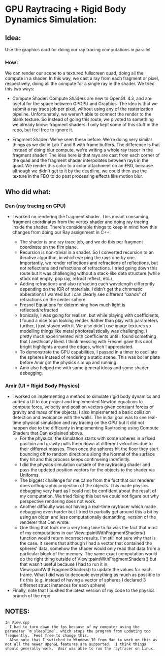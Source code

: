 # GPU Raytracing + Rigid Body Dynamics Simulation:

## Idea: 
Use the graphics card for doing our ray tracing computations in parallel.

### How:
We can render our scene to a textured fullscreen quad, doing all the compute in a shader.  In this way, we cast a ray from each fragment or pixel, respectively, doing all the compute for a single ray in the shader.  We tried this two ways:

- Compute Shader: Compute Shaders are new to OpenGL 4.3, and are useful for the space between GPGPU and Graphics.  The idea is that we submit a ray trace job per pixel, without using any of the rasterization pipeline.  Unfortunately, we weren't able to connect the render to the blank texture.  So instead of going this route, we pivoted to something we already know: fragment shaders.  I only kept some of this stuff in the repo, but feel free to ignore it.

- Fragment Shader:  We've seen these before.  We're doing very similar things as we did in Lab 7 and 8 with frame buffers.  The difference is that instead of doing blur compute, we're writing a whole ray tracer in the fragment shader!  The idea here is that rays are cast from each corner of the quad and the fragment shader interpolates between rays in the quad.  We render this color to a color attachment on an FBO, because although we didn't get to it by the deadline, we could then use the texture in the FBO to do post processing effects like motion blur.  

## Who did what:
### Dan (ray tracing on GPU)
- I worked on rendering the fragment shader.  This meant consuming fragment coordinates from the vertex shader and doing ray tracing inside the shader. There's considerable things to keep in mind how this changes from doing our Ray assignment in C++:
	
	- The shader is one ray trace job, and we do this per fragment coordinate on the film plane.
	- Recursion is non-trivial in a shader. So I converted recursion to an iterative algorithm, in which we ping the rays one by one. Importantly, we render reflections and refractions of reflections, but not reflections and refractions of refractions. I tried going down this route but it was challenging without a stack-like data structure (while stack not empty, pop ray, refract reflect, etc.)
	- Adding refractions and also refracting each wavelength differently depending on the IOR of materials.  I didn't get the chromatic abberations I wanted but I can clearly see different "bands" of refractions on the center sphere.
	- Fresnel Equations for determining how much light is reflected/refracted
	- Ironically, I was going for realism, but while playing with coefficients, I found a nice toon looking render.  Rather than play with parameters further, I just stayed with it.  We also didn't use image textures so modelling things like metal photorealistically was challenging.  I pretty much experimented with coefficients until I found something that I aesthically liked.  I think messing with Fresnel gave this cool bright highlights around the edges, which I appreciated.
	- To demonstrate the GPU capabilities, I passed in a timer to oscillate the spheres instead of rendering a static scene.  This was boiler plate before Amir got the physics sim up and running.
	- Amir also helped me with some general ideas and some shader debugging.

### Amir (UI + Rigid Body Physics)
- I worked on implementing a method to simulate rigid body dynamics and added a UI to our project and implemented Newton equations to compute force, velocity and position vectors given constant forces of gravity and mass of the objects. I also implemented a basic collision detection and avoidance with the walls. The initial goal was to see real-time physical simulation and ray tracing on the GPU but it did not happen due to the difficunty in implementing Raytracing using Compute Shaders that Dan explained above.
	- For the physucs, the simulation starts with some spheres in a fixed position and gravity pulls them down at different velocities due to their differnet masses. Then once the spheres hit the floor they start bouncing off to random directions along the Normal of the surface they hit and this process keeps continueing indefinitly.
	- I did the physics simulation outside of the raytracing shader and pass the updated position vectors for the objects to the shader via Uniforms.
	- The biggest challenge for me came from the fact that our renderer does orthographic projection of the objects. This made physics debugging very hard as I could not be confident about the result of my computation. We tried fixing this but we could not figure out why perspective rendering does not work.
	- Another difficulty was not having a real-time raytracer which made debugging even harder but I tried to partially get around this a bit by using an older, and less computationally demanding, version of the renderer that Dan wrote.
	- One thing that took me a very long time to fix was the fact that most of my computations in our View::paintWithFragmentShaders() function would return incorrect results. I'm still not sure why that is the case. It seems that although I had a vector that contained the spheres' data, somehow the shader would only read that data from a particular block of the memory. The same exact computation would do the right thing outside of View::paintWithFragmentShaders() but that wasn't useful because I had to run it in View::paintWithFragmentShaders() to update the values for each frame. What I did was to decouple everything as much as possible to fix this (e.g. instead of having a vector of spheres I declared 3 differnet struct instances for each sphere)
- Finally, note that I pushed the latest version of my code to the physics branch of the repo.


## NOTES:
	In View.cpp
	- I had to turn down the fps because of my computer using the parameter `m_sleepTime`, which stops the program from updating too frequently.  Feel free to change this.  
	- Also note that I switched to Windows 10 from Mac to work on this as not all the newer OpenGL features are supported.  I think things should generally work.  Amir was able to run the raytracer on Linux.




